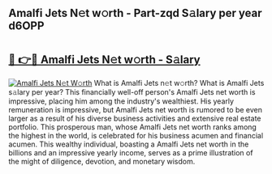 ## Amalfi Jets N𝚎t w𝚘rth - Part-zqd S𝚊lary per year d6OPP

# <h2><a href="http://gc0u3n.nevu.top/?p=Amalfi+Jets">🔗 👉🔴 Amalfi Jets N𝚎t w𝚘rth - S𝚊lary</a></h2>

[![Amalfi Jets N𝚎t W𝚘rth](https://i.imgur.com/Oavwk0R.jpeg)](http://gc0u3n.nevu.top/?p=Amalfi+Jets)
What is Amalfi Jets n𝚎t w𝚘rth? What is Amalfi Jets s𝚊lary per year?
This financially well-off person's Amalfi Jets net worth is impressive, placing him among the industry's wealthiest. His yearly remuneration is impressive, but Amalfi Jets net worth is rumored to be even larger as a result of his diverse business activities and extensive real estate portfolio. This prosperous man, whose Amalfi Jets net worth ranks among the highest in the world, is celebrated for his business acumen and financial acumen. This wealthy individual, boasting a Amalfi Jets net worth in the billions and an impressive yearly income, serves as a prime illustration of the might of diligence, devotion, and monetary wisdom.
